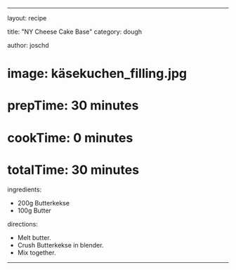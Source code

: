---

layout: recipe

title:  "NY Cheese Cake Base"
category: dough

author: joschd

# image: käsekuchen_filling.jpg

# prepTime: 30 minutes
# cookTime: 0 minutes
# totalTime: 30 minutes


ingredients:
 - 200g Butterkekse
 - 100g Butter

directions:
- Melt butter.
- Crush Butterkekse in blender.
- Mix together.

---